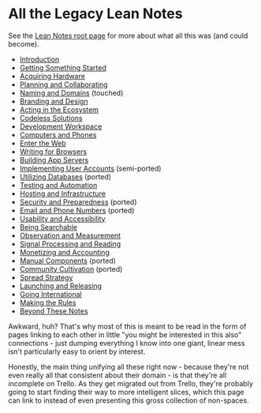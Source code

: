 # All the Legacy Lean Notes

See the [Lean Notes root page](y063t-8w892-wm8ty-pg17v-k8gwm) for more about what all this was (and could become).

- [Introduction](h5z1f-3585r-06adb-qtwcd-2n3pc)
- [Getting Something Started](479ar-rj809-wbbj7-0pc94-nvhmv)
- [Acquiring Hardware](acnjr-a6j2a-mgajm-vkk2a-asqr5)
- [Planning and Collaborating](by0ga-fqep7-gm8t1-an8dw-2qm8s)
- [Naming and Domains](s4gtn-a90bz-raask-8hdna-kfrcv) (touched)
- [Branding and Design](53qfq-7ydze-f9ad8-ksjep-vx08v)
- [Acting in the Ecosystem](54d3c-25ny6-h782r-bt41t-hs7qk)
- [Codeless Solutions](n41q0-00xsg-raaee-sba9m-99v4k)
- [Development Workspace](5kyjk-hmdne-20btb-2nnc9-89pr8)
- [Computers and Phones](9x78s-p7kay-4gbg8-35gva-z4xrx)
- [Enter the Web](6cpfy-9rq0h-ndaet-12rs3-v28ym)
- [Writing for Browsers](3apva-nsx16-dv8rh-7m0th-ybm0r)
- [Building App Servers](q692n-5rhwm-m39eb-afjjf-pk6yn)
- [Implementing User Accounts](rt4ha-04jzn-wm9m5-6q6kc-sqfcm) (semi-ported)
- [Utilizing Databases](5gz17-zrde9-yc9cn-h8rfj-0fb40) (ported)
- [Testing and Automation](m9xxz-5df52-8mbjp-th6pz-sw7m5)
- [Hosting and Infrastructure](hhypz-mtvwt-g0bq6-n8vma-gzy0y)
- [Security and Preparedness](hw6vz-kevem-r3bhk-1xhme-8zvw1) (ported)
- [Email and Phone Numbers](5kphh-cm8ce-2h89n-qebh1-8yjg7) (ported)
- [Usability and Accessibility](7h9gr-1j891-nqa7e-3hm8z-vrfbb)
- [Being Searchable](t2y3s-av4yq-cabps-rgecj-7jfge)
- [Observation and Measurement](8tkcm-t75h2-jfa2e-gy8j8-b2b4z)
- [Signal Processing and Reading](kh0a8-dq48d-419hs-6759s-nthr9)
- [Monetizing and Accounting](cpqbk-avea2-ab8fg-m2m7b-c28pj)
- [Manual Components](kj7g6-kxw99-rs9tc-kfxky-9cbga) (ported)
- [Community Cultivation](bzws7-nsk7y-j7a8t-w5my3-rzc4m) (ported)
- [Spread Strategy](hr982-k23qx-45bxs-41pb0-0e7c0)
- [Launching and Releasing](xh42v-xpfvp-mwbmm-9nc1x-fyymw)
- [Going International](1tbaz-mjmyd-179pr-8d2r6-sqtr6)
- [Making the Rules](8396m-q8ykv-cfbam-p889s-fapts)
- [Beyond These Notes](16y7h-1b3kq-6q84f-r3xh5-m3p9k)

Awkward, huh? That's why most of this is meant to be read in the form of pages linking to each other in little "you might be interested in this also" connections - just dumping everything I know into one giant, linear mess isn't particularly easy to orient by interest.

Honestly, the main thing unifying all these right now - because they're not even really all that consistent about their domain - is that they're all incomplete on Trello. As they get migrated out from Trello, they're probably going to start finding their way to more intelligent slices, which this page can link to instead of even presenting this gross collection of non-spaces.
